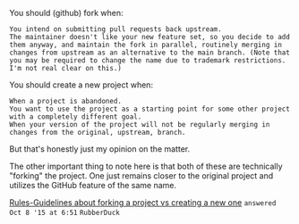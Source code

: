 You should (github) fork when:

    You intend on submitting pull requests back upstream.
    The maintainer doesn't like your new feature set, so you decide to add them anyway, and maintain the fork in parallel, routinely merging in changes from upstream as an alternative to the main branch. (Note that you may be required to change the name due to trademark restrictions. I'm not real clear on this.)

You should create a new project when:

    When a project is abandoned.
    You want to use the project as a starting point for some other project with a completely different goal.
    When your version of the project will not be regularly merging in changes from the original, upstream, branch.

But that's honestly just my opinion on the matter.

The other important thing to note here is that both of these are technically "forking" the project. One just remains closer to the original project and utilizes the GitHub feature of the same name.


[Rules-Guidelines about forking a project vs creating a new one](https://opensource.stackexchange.com/questions/1934/rules-guidelines-about-forking-a-project-vs-creating-a-new-one)
`answered Oct 8 '15 at 6:51`
`RubberDuck`